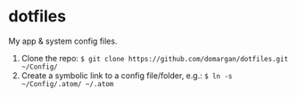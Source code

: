 # dotfiles
My app &amp; system config files.

1. Clone the repo: `$ git clone https://github.com/domargan/dotfiles.git ~/Config/`
2. Create a symbolic link to a config file/folder, e.g.:  `$ ln -s ~/Config/.atom/ ~/.atom`
